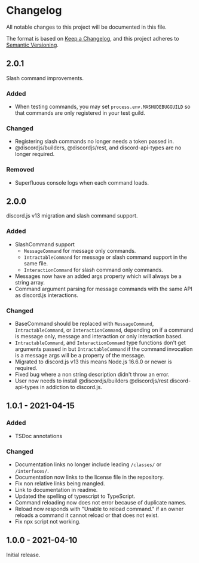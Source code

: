 # Changelog

All notable changes to this project will be documented in this file.

The format is based on [Keep a Changelog](https://keepachangelog.com/en/1.0.0/),
and this project adheres to [Semantic Versioning](https://semver.org/spec/v2.0.0.html).

## 2.0.1

Slash command improvements.

### Added

- When testing commands, you may set `process.env.MASHUDEBUGGUILD` so that commands are only registered in your test guild.

### Changed

- Registering slash commands no longer needs a token passed in.
- @discordjs/builders, @discordjs/rest, and discord-api-types are no longer required.

### Removed

- Superfluous console logs when each command loads.

## 2.0.0

discord.js v13 migration and slash command support.

### Added

- SlashCommand support
  - `MessageCommand` for message only commands.
  - `IntractableCommand` for message or slash command support in the same file.
  - `InteractionCommand` for slash command only commands.
- Messages now have an added args property which will always be a string array.
- Command argument parsing for message commands with the same API as discord.js interactions.

### Changed

- BaseCommand should be replaced with `MessageCommand`, `IntractableCommand`, or `InteractionCommand`, depending on if a command is message only, message and interaction or only interaction based.
- `IntractableCommand`, and `InteractionCommand` type functions don't get arguments passed in but `IntractableCommand` if the command invocation is a message args will be a property of the message.
- Migrated to discord.js v13 this means Node.js 16.6.0 or newer is required.
- Fixed bug where a non string description didn't throw an error.
- User now needs to install @discordjs/builders @discordjs/rest discord-api-types in addiction to discord.js.

## 1.0.1 - 2021-04-15

### Added

- TSDoc annotations

### Changed

- Documentation links no longer include leading `/classes/` or `/interfaces/`.
- Documentation now links to the license file in the repository.
- Fix non relative links being mangled.
- Link to documentation in readme.
- Updated the spelling of typescript to TypeScript.
- Command reloading now does not error because of duplicate names.
- Reload now responds with "Unable to reload command." if an owner reloads a command it cannot reload or that does not exist.
- Fix npx script not working.

## 1.0.0 - 2021-04-10

Initial release.
